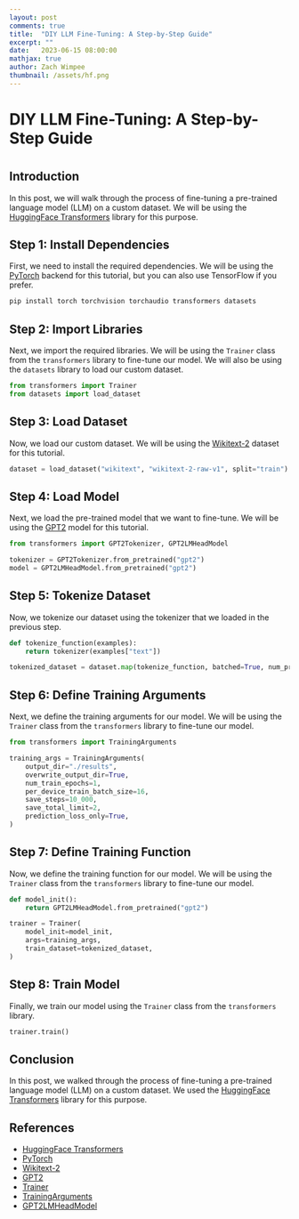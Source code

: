 ```yaml
---
layout: post
comments: true
title:  "DIY LLM Fine-Tuning: A Step-by-Step Guide"
excerpt: ""
date:   2023-06-15 08:00:00
mathjax: true
author: Zach Wimpee
thumbnail: /assets/hf.png
---
```


# DIY LLM Fine-Tuning: A Step-by-Step Guide
# 
## Introduction
In this post, we will walk through the process of fine-tuning a pre-trained language model (LLM) on a custom dataset. We will be using the [HuggingFace Transformers](https://huggingface.co/transformers/) library for this purpose.

## Step 1: Install Dependencies
First, we need to install the required dependencies. We will be using the [PyTorch](https://pytorch.org/) backend for this tutorial, but you can also use TensorFlow if you prefer. 

```bash
pip install torch torchvision torchaudio transformers datasets
``` 

## Step 2: Import Libraries
Next, we import the required libraries. We will be using the `Trainer` class from the `transformers` library to fine-tune our model. We will also be using the `datasets` library to load our custom dataset.

```python
from transformers import Trainer
from datasets import load_dataset
```

## Step 3: Load Dataset
Now, we load our custom dataset. We will be using the [Wikitext-2](https://huggingface.co/datasets/wikitext) dataset for this tutorial. 

```python
dataset = load_dataset("wikitext", "wikitext-2-raw-v1", split="train")
```

## Step 4: Load Model
Next, we load the pre-trained model that we want to fine-tune. We will be using the [GPT2](https://huggingface.co/transformers/model_doc/gpt2.html) model for this tutorial. 

```python
from transformers import GPT2Tokenizer, GPT2LMHeadModel

tokenizer = GPT2Tokenizer.from_pretrained("gpt2")
model = GPT2LMHeadModel.from_pretrained("gpt2")
```

## Step 5: Tokenize Dataset
Now, we tokenize our dataset using the tokenizer that we loaded in the previous step. 

```python
def tokenize_function(examples):
    return tokenizer(examples["text"])

tokenized_dataset = dataset.map(tokenize_function, batched=True, num_proc=4, remove_columns=["text"])
```

## Step 6: Define Training Arguments
Next, we define the training arguments for our model. We will be using the `Trainer` class from the `transformers` library to fine-tune our model. 

```python
from transformers import TrainingArguments

training_args = TrainingArguments(
    output_dir="./results",
    overwrite_output_dir=True,
    num_train_epochs=1,
    per_device_train_batch_size=16,
    save_steps=10_000,
    save_total_limit=2,
    prediction_loss_only=True,
)
```

## Step 7: Define Training Function
Now, we define the training function for our model. We will be using the `Trainer` class from the `transformers` library to fine-tune our model. 

```python
def model_init():
    return GPT2LMHeadModel.from_pretrained("gpt2")

trainer = Trainer(
    model_init=model_init,
    args=training_args,
    train_dataset=tokenized_dataset,
)
```

## Step 8: Train Model
Finally, we train our model using the `Trainer` class from the `transformers` library. 

```python
trainer.train()
```

## Conclusion
In this post, we walked through the process of fine-tuning a pre-trained language model (LLM) on a custom dataset. We used the [HuggingFace Transformers](https://huggingface.co/transformers/) library for this purpose.

## References
- [HuggingFace Transformers](https://huggingface.co/transformers/)
- [PyTorch](https://pytorch.org/)
- [Wikitext-2](https://huggingface.co/datasets/wikitext)
- [GPT2](https://huggingface.co/transformers/model_doc/gpt2.html)
- [Trainer](https://huggingface.co/transformers/main_classes/trainer.html)
- [TrainingArguments](https://huggingface.co/transformers/main_classes/trainer.html#transformers.TrainingArguments)
- [GPT2LMHeadModel](https://huggingface.co/transformers/model_doc/gpt2.html#gpt2lmheadmodel)